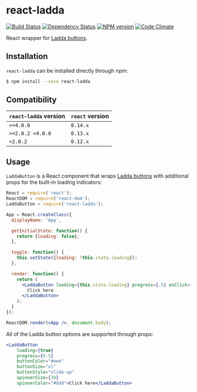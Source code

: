 react-ladda
===========

[![Build Status](https://img.shields.io/travis/jsdir/react-ladda.svg?style=flat)](https://travis-ci.org/jsdir/react-ladda)
[![Dependency Status](https://img.shields.io/david/jsdir/react-ladda.svg?style=flat)](https://david-dm.org/jsdir/react-ladda)
[![NPM version](https://img.shields.io/npm/v/react-ladda.svg?style=flat)](https://www.npmjs.org/package/react-ladda)
[![Code Climate](https://img.shields.io/codeclimate/github/jsdir/react-ladda.svg?style=flat)](https://codeclimate.com/github/jsdir/react-ladda)

React wrapper for [Ladda buttons](https://github.com/hakimel/Ladda).

Installation
------------

`react-ladda` can be installed directly through npm:

```sh
$ npm install --save react-ladda
```

Compatibility
-------------

`react-ladda` version | `react` version
--------------------- | ---------------
`>=4.0.0`             | `0.14.x`
`>=2.0.2 <4.0.0`      | `0.13.x`
`<2.0.2`             | `0.12.x`

Usage
-----

`LaddaButton` is a React component that wraps [Ladda buttons](https://github.com/hakimel/Ladda) with additional props for the built-in loading indicators:

```jsx
React = require('react');
ReactDOM = require('react-dom');
LaddaButton = require('react-ladda');

App = React.createClass({
  displayName: 'App',

  getInitialState: function() {
    return {loading: false};
  },

  toggle: function() {
    this.setState({loading: !this.state.loading});
  },

  render: function() {
    return (
      <LaddaButton loading={this.state.loading} progress={.5} onClick={this.toggle}>
        Click here
      </LaddaButton>
    );
  }
});

ReactDOM.render(<App />, document.body);
```

All of the Ladda button options are supported through props:

```jsx
<LaddaButton
    loading={true}
    progress={0.5}
    buttonColor="#eee"
    buttonSize="xl"
    buttonStyle="slide-up"
    spinnerSize={30}
    spinnerColor="#ddd">Click here</LaddaButton>
```
